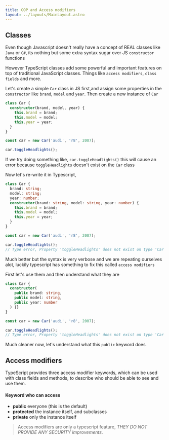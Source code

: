 ```yaml
---
title: OOP and Access modifiers
layout: ../layouts/MainLayout.astro
---
```


## Classes

Even though Javascript doesn't really have a concept of REAL classes like `Java` or `C#`, its nothing but some extra syntax sugar over JS `constructor` functions

However TypeScript classes add some powerful and important features on top of traditional JavaScript classes. Things like `access modifiers`, `class fields` and more.

Let's create a simple `Car` class in JS first,and assign some properties in the `constructor` like `brand`, `model` and `year`. Then create a new instance of `Car`

```ts
class Car {
  constructor(brand, model, year) {
    this.brand = brand;
    this.model = model;
    this.year = year;
  }
}
```

```ts
const car = new Car('audi', 'r8', 2007);

car.toggleHeadlights();
```

If we try doing something like, `car.toggleHeadlights()` this will cause an error because `toggleHeadlights` doesn't exist on the `Car` class

Now let's re-write it in Typescript,

```ts
class Car {
  brand: string;
  model: string;
  year: number;
  constructor(brand: string, model: string, year: number) {
    this.brand = brand;
    this.model = model;
    this.year = year;
  }
}

const car = new Car('audi', 'r8', 2007);

car.toggleHeadlights();
// Type error, Property 'toggleHeadlights' does not exist on type 'Car'.
```

Much better but the syntax is very verbose and we are repeating ourselves alot, luckily typescript has something to fix this called `access modifiers`

First let's use them and then understand what they are

```ts
class Car {
  constructor(
    public brand: string,
    public model: string,
    public year: number
  ) {}
}

const car = new Car('audi', 'r8', 2007);

car.toggleHeadlights();
// Type error, Property 'toggleHeadlights' does not exist on type 'Car'.
```

Much cleaner now, let's understand what this `public` keyword does

## Access modifiers

TypeScript provides three access modifier keywords, which can be used with class fields and methods, to describe who should be able to see and use them.

#### Keyword who can access

- **public** everyone (this is the default)
- **protected** the instance itself, and subclasses
- **private** only the instance itself

> Access modifiers are only a typescript feature, *THEY DO NOT PROVIDE ANY SECURITY improvements*.
